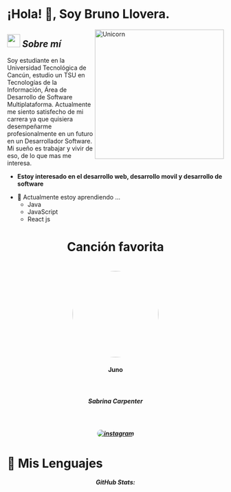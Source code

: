 # ¡Hola! 👋, Soy Bruno Llovera. 

<img align="right" width=300px alt="Unicorn" src="https://c.tenor.com/GN73MKBawZYAAAAi/busy-cute.gif" />

## <img src="https://media.giphy.com/media/ObNTw8Uzwy6KQ/giphy.gif" width="30px">&nbsp;***Sobre mí***
Soy estudiante en la Universidad Tecnológica de Cancún, estudio un TSU en Tecnologías de la Información, Área de Desarrollo de Software Multiplataforma. Actualmente me siento satisfecho de mi carrera ya que quisiera desempeñarme profesionalmente en un futuro en un Desarrollador Software. Mi sueño es trabajar y vivir de eso, de lo que mas me interesa.
* **Estoy interesado en el desarrollo web, desarrollo movil y desarrollo de software**
- 🌱 Actualmente estoy aprendiendo ...
  - Java
  - JavaScript
  - React js



<div align="center">
  <p align="center">
    <h1>Canción favorita<h1/>
  <img src="https://i.scdn.co/image/ab67616d0000b2735e1ec3f6b114e4e4924f006f" width="200" style="border-radius: 50%;"/>
     <br> <h4>Juno<h4/> <br> <h5>Sabrina Carpenter<h5/> <br><br>
     <a href="https://open.spotify.com/track/21B4gaTWnTkuSh77iWEXdS?si=b1d45996265d4818" target="_blank">
    <img src=https://img.shields.io/badge/Escuchar-%ff5851db.svg?color=1ed760&style=for-the-badge&logo=spotify&logoColor=white alt=instagram style="margin-bottom: 5px; border-radius: 10px;" />
</a>
</div>



<h1>👀 Mis Lenguajes</h1>

<div>
  <p align="center">
  <b><em>GitHub Stats:</em></b> <br/>
    
  
</div>
